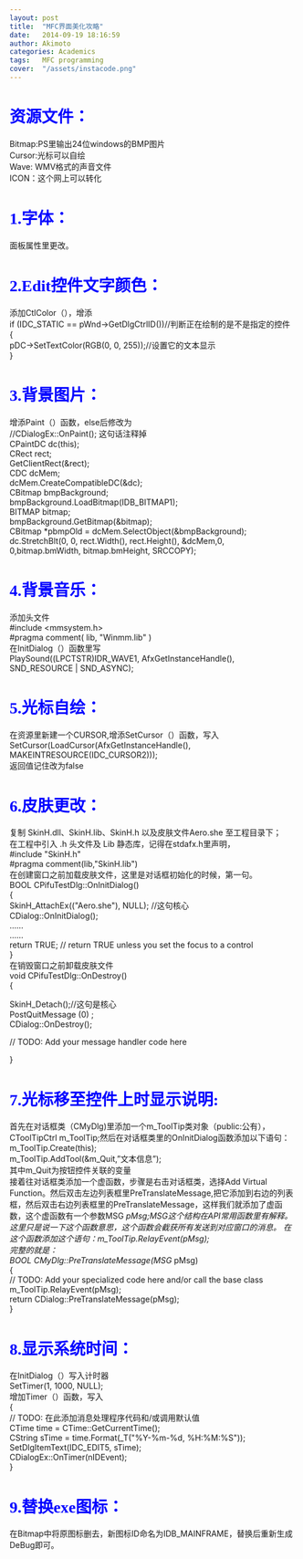 ```yaml
---
layout: post
title:  "MFC界面美化攻略"
date:   2014-09-19 18:16:59
author: Akimoto
categories: Academics
tags:	MFC programming
cover:  "/assets/instacode.png"
---
```


# <font face="德彪钢笔行书字库"><font color="blue">资源文件：</font></font>
Bitmap:PS里输出24位windows的BMP图片<br />
Cursor:光标可以自绘<br />
Wave: WMV格式的声音文件<br />
ICON：这个网上可以转化<br />
# <font face="德彪钢笔行书字库"><font color="blue">1.字体：</font></font>
面板属性里更改。<br />
# <font face="德彪钢笔行书字库"><font color="blue">2.Edit控件文字颜色：</font></font>
添加CtlColor（），增添<br />
if (IDC_STATIC == pWnd->GetDlgCtrlID())//判断正在绘制的是不是指定的控件<br />
{<br />
pDC->SetTextColor(RGB(0, 0, 255));//设置它的文本显示<br />
}
# <font face="德彪钢笔行书字库"><font color="blue">3.背景图片：</font></font>
增添Paint（）函数，else后修改为<br />
//CDialogEx::OnPaint();   这句话注释掉<br />
		CPaintDC   dc(this);<br />
		CRect   rect;<br />
		GetClientRect(&rect);<br />
		CDC   dcMem;<br />
		dcMem.CreateCompatibleDC(&dc);<br />
		CBitmap   bmpBackground;<br />
		bmpBackground.LoadBitmap(IDB_BITMAP1);<br />
		BITMAP   bitmap;<br />
		bmpBackground.GetBitmap(&bitmap);<br />
		CBitmap   *pbmpOld = dcMem.SelectObject(&bmpBackground);<br />
		dc.StretchBlt(0, 0, rect.Width(), rect.Height(), &dcMem,0, <br />0,bitmap.bmWidth, bitmap.bmHeight, SRCCOPY);
# <font face="德彪钢笔行书字库"><font color="blue">4.背景音乐：</font></font>
添加头文件<br />
 #include <mmsystem.h><br />
 #pragma comment( lib, "Winmm.lib" )<br />
在InitDialog（）函数里写<br />
PlaySound((LPCTSTR)IDR_WAVE1, AfxGetInstanceHandle(), SND_RESOURCE | SND_ASYNC);
# <font face="德彪钢笔行书字库"><font color="blue">5.光标自绘：</font></font>
在资源里新建一个CURSOR,增添SetCursor（）函数，写入<br />
SetCursor(LoadCursor(AfxGetInstanceHandle(), MAKEINTRESOURCE(IDC_CURSOR2)));<br />
返回值记住改为false
# <font face="德彪钢笔行书字库"><font color="blue">6.皮肤更改：</font></font>
复制 SkinH.dll、SkinH.lib、SkinH.h 以及皮肤文件Aero.she 至工程目录下；<br />
在工程中引入 .h 头文件及 Lib 静态库，记得在stdafx.h里声明，<br />
 #include "SkinH.h"<br />
 #pragma comment(lib,"SkinH.lib")<br />
在创建窗口之前加载皮肤文件，这里是对话框初始化的时候，第一句。<br />
BOOL CPifuTestDlg::OnInitDialog()<br />
{<br />
	SkinH_AttachEx(("Aero.she"), NULL); //这句核心<br />
	CDialog::OnInitDialog();<br />
	……<br />
	……<br />
	return TRUE;  // return TRUE  unless you set the focus to a control<br />
}<br />
在销毁窗口之前卸载皮肤文件<br />
void CPifuTestDlg::OnDestroy() <br />
{<br />

SkinH_Detach();//这句是核心<br />
PostQuitMessage (0) ;<br />
CDialog::OnDestroy();<br />

// TODO: Add your message handler code here<br />

}
# <font face="德彪钢笔行书字库"><font color="blue">7.光标移至控件上时显示说明:</font></font>
首先在对话框类（CMyDlg)里添加一个m_ToolTip类对象（public:公有），CToolTipCtrl m_ToolTip;然后在对话框类里的OnInitDialog函数添加以下语句：<br />
m_ToolTip.Create(this);<br />
m_ToolTip.AddTool(&m_Quit,”文本信息”);<br />
其中m_Quit为按钮控件关联的变量<br />
接着往对话框类添加一个虚函数，步骤是右击对话框类，选择Add Virtual Function。然后双击左边列表框里PreTranslateMessage,把它添加到右边的列表框，然后双击右边列表框里的PreTranslateMessage，这样我们就添加了虚函数，这个虚函数有一个参数MSG *pMsg;MSG这个结构在API常用函数里有解释。这里只是说一下这个函数意思，这个函数会截获所有发送到对应窗口的消息。
在这个函数添加这个语句：m_ToolTip.RelayEvent(pMsg);<br />
完整的就是：<br />
BOOL CMyDlg::PreTranslateMessage(MSG* pMsg)<br />
{<br />
// TODO: Add your specialized code here and/or call the base class<br />
m_ToolTip.RelayEvent(pMsg);<br />
return CDialog::PreTranslateMessage(pMsg);<br />
}
# <font face="德彪钢笔行书字库"><font color="blue">8.显示系统时间：</font></font>
在InitDialog（）写入计时器<br />
SetTimer(1, 1000, NULL);<br />
增加Timer（）函数，写入<br />
{<br />
	// TODO:  在此添加消息处理程序代码和/或调用默认值<br />
	CTime time = CTime::GetCurrentTime();<br />
	CString sTime = time.Format(_T("%Y-%m-%d, %H:%M:%S"));<br />
	SetDlgItemText(IDC_EDIT5, sTime);<br />
	CDialogEx::OnTimer(nIDEvent);<br />
}
# <font face="德彪钢笔行书字库"><font color="blue">9.替换exe图标：</font></font>
在Bitmap中将原图标删去，新图标ID命名为IDB_MAINFRAME，替换后重新生成DeBug即可。

<div class="cm-article" data-key="AkimotoYuduki.id"></div>

<link rel="stylesheet" href="//comment.moe/dest/static/css/plus.css">

<script src="//comment.moe/dest/static/js/build.js" charset="UTF-8"></script>


<!---
You’ll find this post in your `_posts` directory. Go ahead and edit it and re-build the site to see your changes. You can rebuild the site in many different ways, but the most common way is to run `jekyll serve`, which launches a web server and auto-regenerates your site when a file is updated.

## Adding New Posts

To add new posts, simply add a file in the `_posts` directory that follows the convention `YYYY-MM-DD-name-of-post.ext` and includes the necessary front matter. Take a look at the source for this post to get an idea about how it works.

### Tags and Categories

If you list one or more categories or tags in the front matter of your post, they will be included with the post on the page as links. Clicking the link will bring you to an auto-generated archive page for the category or tag, created using the [jekyll-archive][jekyll-archive] gem.

### Cover Images

To add a cover image to your post, set the "cover" property in the front matter with the relative URL of the image (i.e. <code>cover: "/assets/cover_image.jpg"</code>).

### Code Snippets

You can use [highlight.js][highlight] to add syntax highlight code snippets:

Use the [Liquid][liquid] `{% raw %}{% highlight <language> %}{% endraw %}` tag to add syntax highlighting to code snippets.

For instance, this template...
{% highlight html %}
{% raw %}{% highlight javascript %}    
function demo(string, times) {    
  for (var i = 0; i < times; i++) {    
    console.log(string);    
  }    
}    
demo("hello, world!", 10);
{% endhighlight %}{% endraw %}
{% endhighlight %}

...will come out looking like this:

{% highlight javascript %}
function demo(string, times) {
  for (var i = 0; i < times; i++) {
    console.log(string);
  }
}
demo("hello, world!", 10);
{% endhighlight %}

Syntax highlighting is done using [highlight.js][highlight]. You can change the active theme in [head.html](https://github.com/bencentra/centrarium/blob/2dcd73d09e104c3798202b0e14c1db9fa6e77bc7/_includes/head.html#L15).

### Images

Lightbox has been enabled for images. To create the link that'll launch the lightbox, add <code>data-lightbox</code> and <code>data-title</code> attributes to an <code>&lt;a&gt;</code> tag around your <code>&lt;img&gt;</code> tag. The result is:

<a href="//bencentra.com/assets/images/falcon9_large.jpg" data-lightbox="falcon9-large" data-title="Check out the Falcon 9 from SpaceX">
  <img src="//bencentra.com/assets/images/falcon9_small.jpg" title="Check out the Falcon 9 from SpaceX">
</a>

For more information, check out the [Lightbox][lightbox] website.

Check out the [Jekyll docs][jekyll] for more info on how to get the most out of Jekyll. File all bugs/feature requests at [Jekyll’s GitHub repo][jekyll-gh]. If you have questions, you can ask them on [Jekyll’s dedicated Help repository][jekyll-help].

[jekyll]:      http://jekyllrb.com
[jekyll-gh]:   https://github.com/jekyll/jekyll
[jekyll-help]: https://github.com/jekyll/jekyll-help
[highlight]:   https://highlightjs.org/
[lightbox]:    http://lokeshdhakar.com/projects/lightbox2/
[jekyll-archive]: https://github.com/jekyll/jekyll-archives
[liquid]: https://github.com/Shopify/liquid/wiki/Liquid-for-Designers--->
